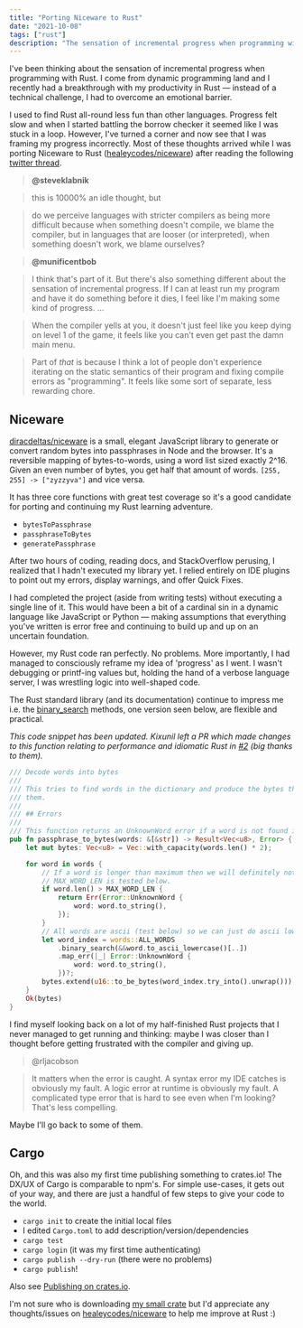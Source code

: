 ```yaml
---
title: "Porting Niceware to Rust"
date: "2021-10-08"
tags: ["rust"]
description: "The sensation of incremental progress when programming with Rust."
---
```


I've been thinking about the sensation of incremental progress when programming with Rust. I come from dynamic programming land and I recently had a breakthrough with my productivity in Rust — instead of a technical challenge, I had to overcome an emotional barrier.

I used to find Rust all-round less fun than other languages. Progress felt slow and when I started battling the borrow checker it seemed like I was stuck in a loop. However, I've turned a corner and now see that I was framing my progress incorrectly. Most of these thoughts arrived while I was porting Niceware to Rust ([healeycodes/niceware](https://github.com/healeycodes/niceware)) after reading the following [twitter thread](https://twitter.com/steveklabnik/status/1445048008874332160).

> **@steveklabnik**

> this is 10000% an idle thought, but

> do we perceive languages with stricter compilers as being more difficult because when something doesn't compile, we blame the compiler, but in languages that are looser (or interpreted), when something doesn't work, we blame ourselves?

> **@munificentbob**

> I think that's part of it. But there's also something different about the sensation of incremental progress. If I can at least run my program and have it do something before it dies, I feel like I'm making some kind of progress. ... 

> When the compiler yells at you, it doesn't just feel like you keep dying on level 1 of the game, it feels like you can't even get past the damn main menu.

> Part of *that* is because I think a lot of people don't experience iterating on the static semantics of their program and fixing compile errors as "programming". It feels like some sort of separate, less rewarding chore.

## Niceware

[diracdeltas/niceware](https://github.com/diracdeltas/niceware) is a small, elegant JavaScript library to generate or convert random bytes into passphrases in Node and the browser. It's a reversible mapping of bytes-to-words, using a word list sized exactly 2^16. Given an even number of bytes, you get half that amount of words. `[255, 255] -> ["zyzzyva"]` and vice versa.

It has three core functions with great test coverage so it's a good candidate for porting and continuing my Rust learning adventure.

- `bytesToPassphrase`
- `passphraseToBytes`
- `generatePassphrase`

After two hours of coding, reading docs, and StackOverflow perusing, I realized that I hadn't executed my library yet. I relied entirely on IDE plugins to point out my errors, display warnings, and offer Quick Fixes.

I had completed the project (aside from writing tests) without executing a single line of it. This would have been a bit of a cardinal sin in a dynamic language like JavaScript or Python — making assumptions that everything you've written is error free and continuing to build up and up on an uncertain foundation.

However, my Rust code ran perfectly. No problems. More importantly, I had managed to consciously reframe my idea of 'progress' as I went. I wasn't debugging or printf-ing values but, holding the hand of a verbose language server, I was wrestling logic into well-shaped code.

The Rust standard library (and its documentation) continue to impress me i.e. the [binary_search](https://doc.rust-lang.org/std/vec/struct.Vec.html#method.binary_search) methods, one version seen below, are flexible and practical.

_This code snippet has been updated. Kixunil left a PR which made changes to this function relating to performance and idiomatic Rust in [#2](https://github.com/healeycodes/niceware/pull/2) (big thanks to them)._

```rust
/// Decode words into bytes
///
/// This tries to find words in the dictionary and produce the bytes that would have generated
/// them.
///
/// ## Errors
///
/// This function returns an UnknownWord error if a word is not found in the dictionary.
pub fn passphrase_to_bytes(words: &[&str]) -> Result<Vec<u8>, Error> {
    let mut bytes: Vec<u8> = Vec::with_capacity(words.len() * 2);

    for word in words {
        // If a word is longer than maximum then we will definitely not find it.
        // MAX_WORD_LEN is tested below.
        if word.len() > MAX_WORD_LEN {
            return Err(Error::UnknownWord {
                word: word.to_string(),
            });
        }
        // All words are ascii (test below) so we can just do ascii lowercase.
        let word_index = words::ALL_WORDS
            .binary_search(&&word.to_ascii_lowercase()[..])
            .map_err(|_| Error::UnknownWord {
                word: word.to_string(),
            })?;
        bytes.extend(u16::to_be_bytes(word_index.try_into().unwrap()));
    }
    Ok(bytes)
}
```

I find myself looking back on a lot of my half-finished Rust projects that I never managed to get running and thinking: maybe I was closer than I thought before getting frustrated with the compiler and giving up.

> @rljacobson

> It matters when the error is caught. A syntax error my IDE catches is obviously my fault. A logic error at runtime is obviously my fault. A complicated type error that is hard to see even when I'm looking? That's less compelling.

Maybe I'll go back to some of them.

## Cargo

Oh, and this was also my first time publishing something to crates.io! The DX/UX of Cargo is comparable to npm's. For simple use-cases, it gets out of your way, and there are just a handful of few steps to give your code to the world.

- `cargo init` to create the initial local files
- I edited `Cargo.toml` to add description/version/dependencies
- `cargo test`
- `cargo login` (it was my first time authenticating)
- `cargo publish --dry-run` (there were no problems)
- `cargo publish`!

Also see [Publishing on crates.io](https://doc.rust-lang.org/cargo/reference/publishing.html).

I'm not sure who is downloading [my small crate](https://crates.io/crates/niceware) but I'd appreciate any thoughts/issues on [healeycodes/niceware](https://github.com/healeycodes/niceware) to help me improve at Rust :)
